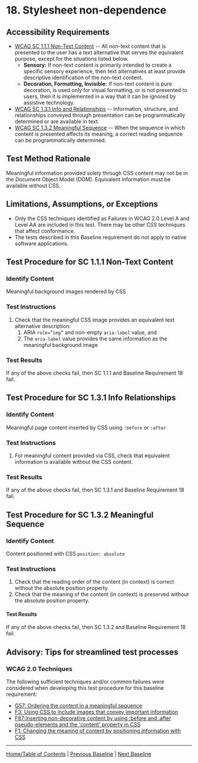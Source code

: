 # 18. Stylesheet non-dependence
## Accessibility Requirements
- [WCAG SC 1.1.1 Non-Text Content](http://www.w3.org/TR/UNDERSTANDING-WCAG20/text-equiv-all.html) -- All non-text content that is presented to the user has a text alternative that serves the equivalent purpose, except for the situations listed below.  
    - **Sensory:** If non-text content is primarily intended to create a specific sensory experience, then text alternatives at least provide descriptive identification of the non-text content.
    - **Decoration, Formatting, Invisible:** If non-text content is pure decoration, is used only for visual formatting, or is not presented to users, then it is implemented in a way that it can be ignored by assistive technology.
- [WCAG SC 1.3.1 Info and Relationships](http://www.w3.org/TR/UNDERSTANDING-WCAG20/content-structure-separation-programmatic.html) -- Information, structure, and relationships conveyed through presentation can be programmatically determined or are available in text.
- [WCAG SC 1.3.2 Meaningful Sequence](http://www.w3.org/TR/UNDERSTANDING-WCAG20/content-structure-separation-sequence.html) -- When the sequence in which content is presented affects its meaning, a correct reading sequence can be programmatically determined.

## Test Method Rationale
Meaningful information provided solely through CSS content may not be in the Document Object Model (DOM). Equivalent information must be available without CSS.

## Limitations, Assumptions, or Exceptions
* Only the CSS techniques identified as Failures in WCAG 2.0 Level A and Level AA are included in this test. There may be other CSS techniques that affect conformance.
* The tests described in this Baseline requirement do not apply to native software applications.

## Test Procedure for SC 1.1.1 Non-Text Content
### Identify Content
Meaningful background images rendered by CSS

### Test Instructions
1. Check that the meaningful CSS image provides an equivalent text alternative description: 
    1. ARIA `role=”img”` and non-empty `aria-label` value, and
    1. The `aria-label` value provides the same information as the meaningful background image

### Test Results
If any of the above checks fail, then SC 1.1.1 and Baseline Requirement 18 fail.

## Test Procedure for SC 1.3.1 Info Relationships
### Identify Content
Meaningful page content inserted by CSS using `:before` or `:after`

### Test Instructions
1. For meaningful content provided via CSS, check that equivalent information is available without the CSS content.

### Test Results
If any of the above checks fail, then SC 1.3.1 and Baseline Requirement 18 fail.

## Test Procedure for SC 1.3.2 Meaningful Sequence
### Identify Content
Content positioned with CSS `position: absolute`

### Test Instructions
1. Check that the reading order of the content (in context) is correct without the absolute position property.
2. Check that the meaning of the content (in context) is preserved without the absolute position property.

#### Test Results
If any of the above checks fail, then SC 1.3.2 and Baseline Requirement 18 fail.

## Advisory: Tips for streamlined test processes
### WCAG 2.0 Techniques
The following sufficient techniques and/or common failures were considered when developing this test procedure for this baseline requirement:
* [G57: Ordering the content in a meaningful sequence](https://www.w3.org/TR/WCAG20-TECHS/G57.html)
* [F3: Using CSS to include images that convey important information](https://www.w3.org/TR/WCAG20-TECHS/F3.html)
* [F87:Inserting non-decorative content by using :before and :after pseudo-elements and the &#39;content&#39; property in CSS](https://www.w3.org/TR/WCAG20-TECHS/F87.html)
* [F1: Changing the meaning of content by positioning information with CSS](https://www.w3.org/TR/WCAG20-TECHS/F1.html)

----------------------------------------
[Home/Table of Contents](index.md) | [Previous Baseline](17SyncMedia.md) | [Next Baseline](19Frames.md)
